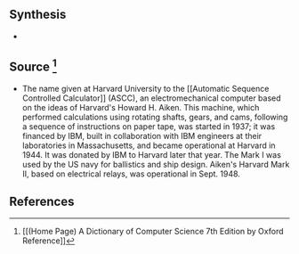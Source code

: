 ## Synthesis
- 
## Source [^1]
- The name given at Harvard University to the [[Automatic Sequence Controlled Calculator]] (ASCC), an electromechanical computer based on the ideas of Harvard's Howard H. Aiken. This machine, which performed calculations using rotating shafts, gears, and cams, following a sequence of instructions on paper tape, was started in 1937; it was financed by IBM, built in collaboration with IBM engineers at their laboratories in Massachusetts, and became operational at Harvard in 1944. It was donated by IBM to Harvard later that year. The Mark I was used by the US navy for ballistics and ship design. Aiken's Harvard Mark II, based on electrical relays, was operational in Sept. 1948.
## References

[^1]: [[(Home Page) A Dictionary of Computer Science 7th Edition by Oxford Reference]]
